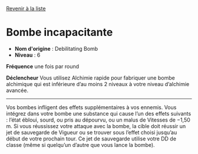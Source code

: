 [Revenir à la liste](..)

# Bombe incapacitante

 * **Nom d'origine** : Debilitating Bomb
 * **Niveau** : 6


<p><strong>Fréquence</strong> une fois par round</p>
<p><strong>Déclencheur</strong> Vous utilisez Alchimie rapide pour fabriquer une bombe alchimique qui est inférieure d’au moins 2 niveaux à votre niveau d’alchimie avancée.</p>
<hr>
<p>Vos bombes infligent des effets supplémentaires à vos ennemis. Vous intégrez dans votre bombe une substance qui cause l’un des effets suivants : l’état ébloui, sourd, ou pris au dépourvu, ou un malus de Vitesses de −1,50 m. Si vous réussissez votre attaque avec la bombe, la cible doit réussir un jet de sauvegarde de Vigueur ou se trouver sous l’effet choisi jusqu’au début de votre prochain tour. Ce jet de sauvegarde utilise votre DD de classe (même si quelqu’un d’autre que vous lance la bombe).</p>